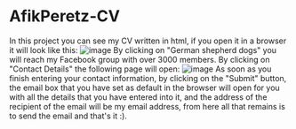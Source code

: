 # AfikPeretz-CV
In this project you can see my CV written in html, if you open it in a browser it will look like this:
![image](https://user-images.githubusercontent.com/73401652/181916125-da7b2886-0245-4cdf-8531-bdd62f5801fe.png)
By clicking on "German shepherd dogs" you will reach my Facebook group with over 3000 members.
By clicking on "Contact Details" the following page will open:
![image](https://user-images.githubusercontent.com/73401652/181916256-509d12ac-3d5e-4759-a1a0-094fe0d990e3.png)
As soon as you finish entering your contact information, by clicking on the "Submit" button, the email box that you have set as default in the browser will open for you with all the details that you have entered into it, and the address of the recipient of the email will be my email address, from here all that remains is to send the email and that's it :).
